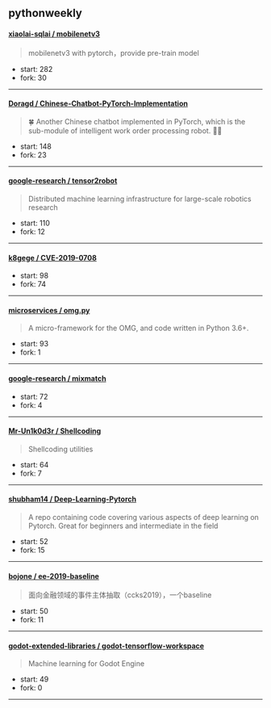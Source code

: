 ## pythonweekly

#### [xiaolai-sqlai / mobilenetv3](https://github.com/xiaolai-sqlai/mobilenetv3)

> mobilenetv3 with pytorch，provide pre-train model

+ start: 282
+ fork: 30

----


#### [Doragd / Chinese-Chatbot-PyTorch-Implementation](https://github.com/Doragd/Chinese-Chatbot-PyTorch-Implementation)

> :four_leaf_clover: Another Chinese chatbot implemented in PyTorch,  which is the sub-module of intelligent work order processing robot. 👩‍🔧

+ start: 148
+ fork: 23

----


#### [google-research / tensor2robot](https://github.com/google-research/tensor2robot)

> Distributed machine learning infrastructure for large-scale robotics research

+ start: 110
+ fork: 12

----


#### [k8gege / CVE-2019-0708](https://github.com/k8gege/CVE-2019-0708)

> 

+ start: 98
+ fork: 74

----


#### [microservices / omg.py](https://github.com/microservices/omg.py)

> A micro-framework for the OMG, and code written in Python 3.6+.

+ start: 93
+ fork: 1

----


#### [google-research / mixmatch](https://github.com/google-research/mixmatch)

> 

+ start: 72
+ fork: 4

----


#### [Mr-Un1k0d3r / Shellcoding](https://github.com/Mr-Un1k0d3r/Shellcoding)

> Shellcoding utilities

+ start: 64
+ fork: 7

----


#### [shubham14 / Deep-Learning-Pytorch](https://github.com/shubham14/Deep-Learning-Pytorch)

> A repo containing code covering various aspects of deep learning on Pytorch. Great for beginners and intermediate in the field

+ start: 52
+ fork: 15

----


#### [bojone / ee-2019-baseline](https://github.com/bojone/ee-2019-baseline)

> 面向金融领域的事件主体抽取（ccks2019），一个baseline

+ start: 50
+ fork: 11

----


#### [godot-extended-libraries / godot-tensorflow-workspace](https://github.com/godot-extended-libraries/godot-tensorflow-workspace)

> Machine learning for Godot Engine

+ start: 49
+ fork: 0

----


